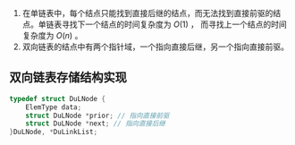 1. 在单链表中，每个结点只能找到直接后继的结点，而无法找到直接前驱的结点。单链表寻找下一个结点的时间复杂度为 $O(1)$ ， 而寻找上一个结点的时间复杂度为 $O(n)$ 。
2. 双向链表的结点中有两个指针域，一个指向直接后继，另一个指向直接前驱。


## 双向链表存储结构实现
```c
typedef struct DuLNode {
    ElemType data;
    struct DuLNode *prior; // 指向直接前驱
    struct DuLNode *next; // 指向直接后继
}DuLNode, *DuLinkList;
```